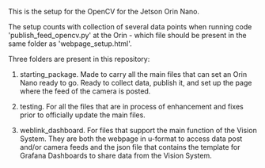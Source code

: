 This is the setup for the OpenCV for the Jetson Orin Nano.

The setup counts with collection of several data points when running code 'publish_feed_opencv.py' at the Orin - which file should be present in the same folder as 'webpage_setup.html'. 

Three folders are present in this repository:

1. starting_package. Made to carry all the main files that can set an Orin Nano ready to go. Ready to collect data, publish it, and set up the page where the feed of the camera is posted.

2. testing. For all the files that are in process of enhancement and fixes prior to officially update the main files.

3. weblink_dashboard. For files that support the main function of the Vision System. They are both the webpage in u-format to access data post and/or camera feeds and the json file that contains the template for Grafana Dashboards to share data from the Vision System.
